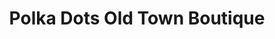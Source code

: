 ---
title: "Polka Dots Old Town Boutique"
url: /lansing/polka-dots-old-town-boutique/
shop: boutique
---